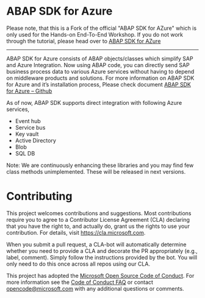 # ABAP SDK for Azure

Please note, that this is a Fork of the official "ABAP SDK for AZure" which is only used for the Hands-on End-To-End Workshop. If you do not work through the tutorial, please head over to [ABAP SDK for AZure](https://github.com/Microsoft/ABAP-SDK-for-Azure) 

----

ABAP SDK for Azure consists of ABAP objects/classes which simplify SAP and Azure Integration. Now using ABAP code, you can directly send SAP business process data to various Azure services without having to depend on middleware products and solutions.
For more information on ABAP SDK for Azure and it’s installation process,
Please check document [ABAP SDK for Azure – Github](https://github.com/Microsoft/ABAP-SDK-for-Azure/blob/master/ABAP%20SDK%20for%20Azure%20-%20Github.pdf)


As of now, ABAP SDK supports direct integration with following Azure services,
* Event hub
* Service bus
* Key vault
* Active Directory
* Blob
* SQL DB

Note: We are continuously enhancing these libraries and you may find few class methods unimplemented. These will be released in next versions.


# Contributing

This project welcomes contributions and suggestions.  Most contributions require you to agree to a
Contributor License Agreement (CLA) declaring that you have the right to, and actually do, grant us
the rights to use your contribution. For details, visit https://cla.microsoft.com.

When you submit a pull request, a CLA-bot will automatically determine whether you need to provide
a CLA and decorate the PR appropriately (e.g., label, comment). Simply follow the instructions
provided by the bot. You will only need to do this once across all repos using our CLA.

This project has adopted the [Microsoft Open Source Code of Conduct](https://opensource.microsoft.com/codeofconduct/).
For more information see the [Code of Conduct FAQ](https://opensource.microsoft.com/codeofconduct/faq/) or
contact [opencode@microsoft.com](mailto:opencode@microsoft.com) with any additional questions or comments.


